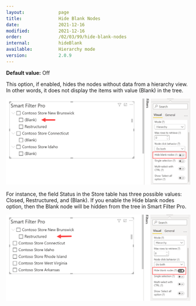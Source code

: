 ```yaml
---
layout:             page
title:              Hide Blank Nodes 
date:               2021-12-16
modified:           2021-12-16
order:              /02/03/99/hide-blank-nodes
internal:           hideBlank
available:          Hierarchy mode
version:            2.0.9
---
```

**Default value:** Off

This option, if enabled, hides the nodes without data from a hierarchy view. In other words, it does not display the items with value (Blank) in the tree. 

<img src="images/hide-blank-node-1.png" width="600">  


For instance, the field Status in the Store table has three possible values: Closed, Restructured, and (Blank). If you enable the Hide blank nodes option, then the Blank node will be hidden from the tree in Smart Filter Pro.
 
<img src="images/hide-blank-node-2.png" width="600">
